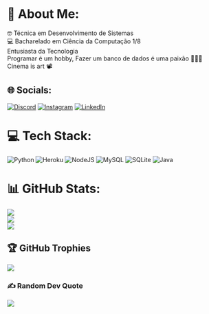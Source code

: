 
# 💫 About Me:
🤓 Técnica em Desenvolvimento de Sistemas<br>💻 Bacharelado em Ciência da Computação 1/8<br>Entusiasta da Tecnologia<br>Programar é um hobby, Fazer um banco de dados é uma paixão 👩🏾‍💻<br>Cinema is art 📽️


## 🌐 Socials:
[![Discord](https://img.shields.io/badge/Discord-%237289DA.svg?logo=discord&logoColor=white)](https://discord.gg/g03s_Ana) [![Instagram](https://img.shields.io/badge/Instagram-%23E4405F.svg?logo=Instagram&logoColor=white)](https://instagram.com/ana_g0es) [![LinkedIn](https://img.shields.io/badge/LinkedIn-%230077B5.svg?logo=linkedin&logoColor=white)](https://linkedin.com/in/Ana-luisa-goes-barbosa ) 

# 💻 Tech Stack:
![Python](https://img.shields.io/badge/python-3670A0?style=for-the-badge&logo=python&logoColor=ffdd54) ![Heroku](https://img.shields.io/badge/heroku-%23430098.svg?style=for-the-badge&logo=heroku&logoColor=white) ![NodeJS](https://img.shields.io/badge/node.js-6DA55F?style=for-the-badge&logo=node.js&logoColor=white) ![MySQL](https://img.shields.io/badge/mysql-%2300f.svg?style=for-the-badge&logo=mysql&logoColor=white) ![SQLite](https://img.shields.io/badge/sqlite-%2307405e.svg?style=for-the-badge&logo=sqlite&logoColor=white) ![Java](https://img.shields.io/badge/java-%2307405e.svg?style=for-the-badge&logo=java&logoColor=white)


# 📊 GitHub Stats:
![](https://github-readme-stats.vercel.app/api?username=Anag0es&theme=calm&hide_border=false&include_all_commits=true&count_private=true)<br/>
![](https://github-readme-streak-stats.herokuapp.com/?user=Anag0es&theme=calm&hide_border=false)<br/>
![](https://github-readme-stats.vercel.app/api/top-langs/?username=Anag0es&theme=calm&hide_border=false&include_all_commits=true&count_private=true&layout=compact)

## 🏆 GitHub Trophies
![](https://github-profile-trophy.vercel.app/?username=Anag0es&theme=onestar&no-frame=false&no-bg=true&margin-w=4)

### ✍️ Random Dev Quote
![](https://quotes-github-readme.vercel.app/api?type=vetical&theme=radical)


<!-- Proudly created with GPRM ( https://gprm.itsvg.in ) -->



